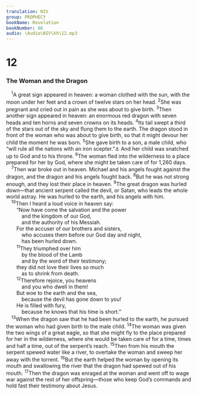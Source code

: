 ```yaml
---
translation: NIV
group: PROPHECY
bookName: Revelation 
bookNumber: 66
audio: \Audio\NIV\kh\12.mp3
---
```


<div class="title"><h1>12</h1><h3>The Woman and the Dragon </h3></div>
<span class="verse kh_12_1"> <sup>1</sup>A great sign appeared in heaven: a woman clothed with the sun, with the moon under her feet and a crown of twelve stars on her head. </span>
<span class="verse kh_12_2"><sup>2</sup>She was pregnant and cried out in pain as she was about to give birth. </span>
<span class="verse kh_12_3"><sup>3</sup>Then another sign appeared in heaven: an enormous red dragon with seven heads and ten horns and seven crowns on its heads. </span>
<span class="verse kh_12_4"><sup>4</sup>Its tail swept a third of the stars out of the sky and flung them to the earth. The dragon stood in front of the woman who was about to give birth, so that it might devour her child the moment he was born. </span>
<span class="verse kh_12_5"><sup>5</sup>She gave birth to a son, a male child, who “will rule all the nations with an iron scepter.”<a data-toggle="tooltip" data-placement="bottom" title="Psalm 2:9">⚓</a> And her child was snatched up to God and to his throne. </span>
<span class="verse kh_12_6"><sup>6</sup>The woman fled into the wilderness to a place prepared for her by God, where she might be taken care of for 1,260 days. <br/></span>
<span class="verse kh_12_7"> <sup>7</sup>Then war broke out in heaven. Michael and his angels fought against the dragon, and the dragon and his angels fought back. </span>
<span class="verse kh_12_8"><sup>8</sup>But he was not strong enough, and they lost their place in heaven. </span>
<span class="verse kh_12_9"><sup>9</sup>The great dragon was hurled down—that ancient serpent called the devil, or Satan, who leads the whole world astray. He was hurled to the earth, and his angels with him. <br/></span>
<span class="verse kh_12_10"> <sup>10</sup>Then I heard a loud voice in heaven say: <br/>  “Now have come the salvation and the power <br/>   and the kingdom of our God, <br/>   and the authority of his Messiah. <br/>  For the accuser of our brothers and sisters, <br/>   who accuses them before our God day and night, <br/>   has been hurled down. <br/></span>
<span class="verse kh_12_11">  <sup>11</sup>They triumphed over him <br/>   by the blood of the Lamb <br/>   and by the word of their testimony; <br/>  they did not love their lives so much <br/>   as to shrink from death. <br/></span>
<span class="verse kh_12_12">  <sup>12</sup>Therefore rejoice, you heavens <br/>   and you who dwell in them! <br/>  But woe to the earth and the sea, <br/>   because the devil has gone down to you! <br/>  He is filled with fury, <br/>   because he knows that his time is short.” <br/></span>
<span class="verse kh_12_13"> <sup>13</sup>When the dragon saw that he had been hurled to the earth, he pursued the woman who had given birth to the male child. </span>
<span class="verse kh_12_14"><sup>14</sup>The woman was given the two wings of a great eagle, so that she might fly to the place prepared for her in the wilderness, where she would be taken care of for a time, times and half a time, out of the serpent’s reach. </span>
<span class="verse kh_12_15"><sup>15</sup>Then from his mouth the serpent spewed water like a river, to overtake the woman and sweep her away with the torrent. </span>
<span class="verse kh_12_16"><sup>16</sup>But the earth helped the woman by opening its mouth and swallowing the river that the dragon had spewed out of his mouth. </span>
<span class="verse kh_12_17"><sup>17</sup>Then the dragon was enraged at the woman and went off to wage war against the rest of her offspring—those who keep God’s commands and hold fast their testimony about Jesus. <br/></span>

